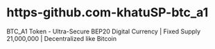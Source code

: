 # https-github.com-khatuSP-btc_a1
BTC_A1 Token - Ultra-Secure BEP20 Digital Currency | Fixed Supply 21,000,000 | Decentralized like Bitcoin
